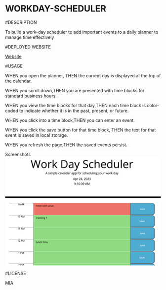 # WORKDAY-SCHEDULER

#DESCRIPTION

To build a work-day scheduler  to add important events to a daily planner to manage time effectively

#DEPLOYED WEBSITE

[Website](https://priyankav89.github.io/Workdayscheduler/)

#USAGE

WHEN you open the planner, THEN the current day is displayed at the top of the calendar.


WHEN you scroll down,THEN you are presented with time blocks for standard business hours.

WHEN you view the time blocks for that day,THEN each time block is color-coded to indicate whether it is in the past, present, or future.

WHEN you click into a time block,THEN you can enter an event.

WHEN you click the save button for that time block, THEN the text for that event is saved in local storage.

WHEN you refresh the page,THEN the saved events persist.

Screenshots
![Screenshot](./assets/images/first.png)

#LICENSE

MIA
